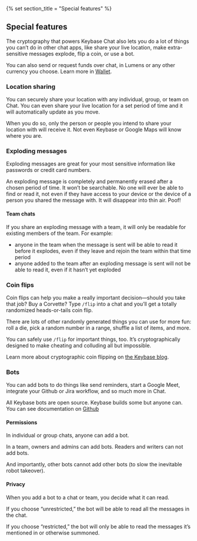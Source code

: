 {% set section_title = "Special features" %}
## Special features 
 The cryptography that powers Keybase Chat also lets you do a lot of things you can’t do in other chat apps, like share your live location, make extra-sensitive messages explode, flip a coin, or use a bot. 

You can also send or request funds over chat, in Lumens or any other currency you choose. Learn more in [Wallet](/wallet).

### Location sharing
You can securely share your location with any individual, group, or team on Chat. You can even share your live location for a set period of time and it will automatically update as you move. 

When you do so, only the person or people you intend to share your location with will receive it. Not even Keybase or Google Maps will know where you are. 

### Exploding messages
Exploding messages are great for your most sensitive information like passwords or credit card numbers. 

An exploding message is completely and permanently erased after a chosen period of time. It won’t be searchable. No one will ever be able to find or read it, not even if they have access to your device or the device of a person you shared the message with. It will disappear into thin air. Poof!

#### Team chats
If you share an exploding message with a team, it will only be  readable for existing members of the team. For example:

* anyone in the team when the message is sent will be able to read it before it explodes, even if they leave and rejoin the team within that time period
* anyone added to the team after an exploding message is sent will not be able to read it, even if it hasn’t yet exploded 

### Coin flips
Coin flips can help you make a really important decision—should you take that job? Buy a Corvette? Type `/flip` into a chat and you’ll get a totally randomized heads-or-tails coin flip. 

There are lots of other randomly generated things you can use for more fun: roll a die, pick a random number in a range, shuffle a list of items, and more. 

You can safely use `/flip` for important things, too. It’s cryptographically designed to make cheating and colluding all but impossible.

Learn more about cryptographic coin flipping on [the Keybase blog](https://keybase.io/blog/cryptographic-coin-flipping).

### Bots
You can add bots to do things like send reminders, start a Google Meet, integrate your Github or Jira workflow, and so much more in Chat. 

All Keybase bots are open source. Keybase builds some but anyone can. You can see documentation on [Github](https://github.com/keybase/managed-bots)

#### Permissions
In individual or group chats, anyone can add a bot. 

In a team, owners and admins can add bots. Readers and writers can not add bots. 

And importantly, other bots cannot add other bots (to slow the inevitable robot takeover).

#### Privacy
When you add a bot to a chat or team, you decide what it can read. 

If you choose “unrestricted,” the bot will be able to read all the messages in the chat. 

If you choose “restricted,” the bot will only be able to read the messages it’s mentioned in or otherwise summoned.  